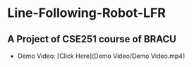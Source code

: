 # Line-Following-Robot-LFR
## A Project of CSE251 course of BRACU
- Demo Video: [Click Here](Demo Video/Demo Video.mp4)
